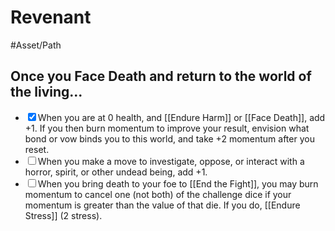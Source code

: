 # Revenant
#Asset/Path 
## Once you Face Death and return to the world of the living...
- <input type="checkbox" checked>When you are at 0 health, and [[Endure Harm]] or [[Face Death]], add +1. If you then burn momentum to improve your result, envision what bond or vow binds you to this world, and take +2 momentum after you reset.
- <input type="checkbox">When you make a move to investigate, oppose, or interact with a horror, spirit, or other undead being, add +1.
- <input type="checkbox">When you bring death to your foe to [[End the Fight]], you may burn momentum to cancel one (not both) of the challenge dice if your momentum is greater than the value of that die. If you do, [[Endure Stress]] (2 stress).